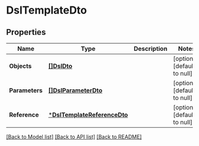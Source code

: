 # DslTemplateDto

## Properties
Name | Type | Description | Notes
------------ | ------------- | ------------- | -------------
**Objects** | [**[]DslDto**](DslDto.md) |  | [optional] [default to null]
**Parameters** | [**[]DslParameterDto**](DslParameterDto.md) |  | [optional] [default to null]
**Reference** | [***DslTemplateReferenceDto**](DslTemplateReferenceDto.md) |  | [optional] [default to null]

[[Back to Model list]](../README.md#documentation-for-models) [[Back to API list]](../README.md#documentation-for-api-endpoints) [[Back to README]](../README.md)


